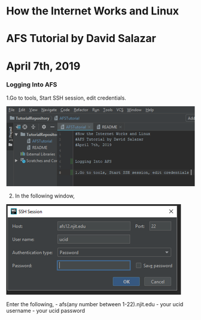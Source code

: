 # How the Internet Works and Linux
# AFS Tutorial by David Salazar
# April 7th, 2019


### Logging Into AFS

1.Go to tools, Start SSH session, edit credentials.

![alt text](img/AFSlogging1.PNG)

2. In the following window,

![alt text](img/AFSLogging2.PNG)

Enter the following, 
    - afs(any number between 1-22).njit.edu
    - your ucid username
    - your ucid password

